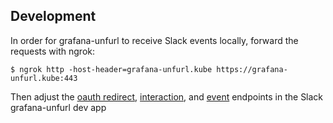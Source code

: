 ## Development

In order for grafana-unfurl to receive Slack events locally, forward the requests
with ngrok:

```
$ ngrok http -host-header=grafana-unfurl.kube https://grafana-unfurl.kube:443
```

Then adjust the [oauth redirect](https://api.slack.com/apps/A010UL276TA/oauth),
[interaction](https://api.slack.com/apps/A010UL276TA/interactive-messages),
and [event](https://api.slack.com/apps/A010UL276TA/event-subscriptions) endpoints
in the Slack grafana-unfurl dev app
